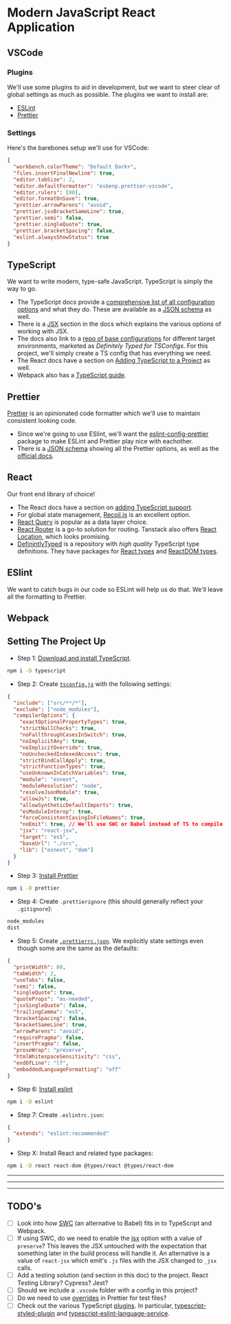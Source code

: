 # Modern JavaScript React Application

## VSCode

### Plugins

We'll use some plugins to aid in development, but we want to steer clear of global settings as much as possible. The plugins we want to install are:

- [ESLint](https://marketplace.visualstudio.com/items?itemName=dbaeumer.vscode-eslint)
- [Prettier](https://marketplace.visualstudio.com/items?itemName=esbenp.prettier-vscode)

### Settings

Here's the barebones setup we'll use for VSCode:

```json
{
  "workbench.colorTheme": "Default Dark+",
  "files.insertFinalNewline": true,
  "editor.tabSize": 2,
  "editor.defaultFormatter": "esbenp.prettier-vscode",
  "editor.rulers": [80],
  "editor.formatOnSave": true,
  "prettier.arrowParens": "avoid",
  "prettier.jsxBracketSameLine": true,
  "prettier.semi": false,
  "prettier.singleQuote": true,
  "prettier.bracketSpacing": false,
  "eslint.alwaysShowStatus": true
}
```

## TypeScript

We want to write modern, type-safe JavaScript. TypeScript is simply the way to go.

- The TypeScript docs provide a [comprehensive list of all configuration options](https://www.typescriptlang.org/tsconfig) and what they do. These are available as a [JSON schema](https://json.schemastore.org/tsconfig) as well.
- There is a [JSX](https://www.typescriptlang.org/docs/handbook/jsx.html) section in the docs which explains the various options of working with JSX.
- The docs also link to a [repo of base configurations](https://github.com/tsconfig/bases/) for different target environments, marketed as _Definitely Typed for TSConfigs_. For this project, we'll simply create a TS config that has everything we need.
- The React docs have a section on [Adding TypeScript to a Project](https://reactjs.org/docs/static-type-checking.html#adding-typescript-to-a-project) as well.
- Webpack also has a [TypeScript guide](https://webpack.js.org/guides/typescript/).

## Prettier

[Prettier](https://prettier.io/) is an opinionated code formatter which we'll use to maintain consistent looking code.

- Since we're going to use ESlint, we'll want the [eslint-config-prettier](https://github.com/prettier/eslint-config-prettier#installation) package to make ESLint and Prettier play nice with eachother.
- There is a [JSON schema](http://json.schemastore.org/prettierrc) showing all the Prettier options, as well as the [official docs](https://prettier.io/docs/en/options.html).

## React

Our front end library of choice!

- The React docs have a section on [adding TypeScript support](https://reactjs.org/docs/static-type-checking.html#typescript).
- For global state management, [Recoil.js](https://recoiljs.org/) is an excellent option.
- [React Query](https://react-query.tanstack.com/) is popular as a data layer choice.
- [React Router](https://reactrouter.com/) is a go-to solution for routing. Tanstack also offers [React Location](https://react-location.tanstack.com/), which looks promising.
- [DefinintlyTyped](https://github.com/DefinitelyTyped/DefinitelyTyped) is a repository with _high quality_ TypeScript type definitions. They have packages for [React types](https://github.com/DefinitelyTyped/DefinitelyTyped/tree/master/types/react) and [ReactDOM types](https://github.com/DefinitelyTyped/DefinitelyTyped/tree/master/types/react-dom).

## ESlint

We want to catch bugs in our code so ESLint will help us do that. We'll leave all the formatting to Prettier.

## Webpack

## Setting The Project Up

- Step 1: [Download and install TypeScript](https://www.typescriptlang.org/download).

```bash
npm i -D typescript
```

- Step 2: Create [`tsconfig.js`](https://www.typescriptlang.org/tsconfig) with the following settings:

```json
{
  "include": ["src/**/*"],
  "exclude": ["node_modules"],
  "compilerOptions": {
    "exactOptionalPropertyTypes": true,
    "strictNullChecks": true,
    "noFallthroughCasesInSwitch": true,
    "noImplicitAny": true,
    "noImplicitOverride": true,
    "noUncheckedIndexedAccess": true,
    "strictBindCallApply": true,
    "strictFunctionTypes": true,
    "useUnknownInCatchVariables": true,
    "module": "esnext",
    "moduleResolution": "node",
    "resolveJsonModule": true,
    "allowJs": true,
    "allowSyntheticDefaultImports": true,
    "esModuleInterop": true,
    "forceConsistentCasingInFileNames": true,
    "noEmit": true, // We'll use SWC or Babel instead of TS to compile TS => JS.
    "jsx": "react-jsx",
    "target": "es5",
    "baseUrl": "./src",
    "lib": ["esnext", "dom"]
  }
}
```

- Step 3: [Install Prettier](https://prettier.io/docs/en/install.html)

```bash
npm i -D prettier
```

- Step 4: Create `.prettierignore` (this should generally reflect your `.gitignore`):

```bash
node_modules
dist
```

- Step 5: Create [`.prettierrc.json`](https://prettier.io/docs/en/options.html). We explicitly state settings even though some are the same as the defaults:

```json
{
  "printWidth": 80,
  "tabWidth": 2,
  "useTabs": false,
  "semi": false,
  "singleQuote": true,
  "quoteProps": "as-needed",
  "jsxSingleQuote": false,
  "trailingComma": "es5",
  "bracketSpacing": false,
  "bracketSameLine": true,
  "arrowParens": "avoid",
  "requirePragma": false,
  "insertPragma": false,
  "proseWrap": "preserve",
  "htmlWhitespaceSensitivity": "css",
  "endOfLine": "lf",
  "embeddedLanguageFormatting": "off"
}
```

- Step 6: [Install eslint](https://eslint.org/docs/user-guide/getting-started)

```bash
npm i -D eslint
```

- Step 7: Create `.eslintrc.json`:

```json
{
  "extends": "eslint:recommended"
}
```

- Step X: Install React and related type packages:

```bash
npm i -D react react-dom @types/react @types/react-dom
```

---

---

---

## TODO's

- [ ] Look into how [SWC](https://swc.rs/docs/getting-started) (an alternative to Babel) fits in to TypeScript and Webpack.
- [ ] If using SWC, do we need to enable the [jsx](https://www.typescriptlang.org/tsconfig#jsx) option with a value of `preserve`? This leaves the JSX untouched with the expectation that something later in the build process will handle it. An alternative is a value of `react-jsx` which emit's `.js` files with the JSX changed to `_jsx` calls.
- [ ] Add a testing solution (and section in this doc) to the project. React Testing Library? Cypress? Jest?
- [ ] Should we include a `.vscode` folder with a config in this project?
- [ ] Do we need to use [overrides](https://prettier.io/docs/en/configuration.html#configuration-overrides) in Prettier for test files?
- [ ] Check out the various TypeScript [plugins](https://www.typescriptlang.org/tsconfig#plugins). In particular, [typescript-styled-plugin](https://github.com/Microsoft/typescript-styled-plugin) and [typescript-eslint-language-service](https://github.com/Quramy/typescript-eslint-language-service).
